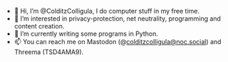 - 👋 Hi, I’m @ColditzColligula, I do computer stuff in my free time.
- 👀 I’m interested in privacy-protection, net neutrality, programming and content creation.
- 🌱 I’m currently writing some programs in Python.
- 📫 You can reach me on Mastodon (@colditzcolligula@noc.social) and Threema (TSD4AMA9).

<!---
ColditzColligula/ColditzColligula is a ✨ special ✨ repository because its `README.md` (this file) appears on your GitHub profile.
You can click the Preview link to take a look at your changes.
--->
